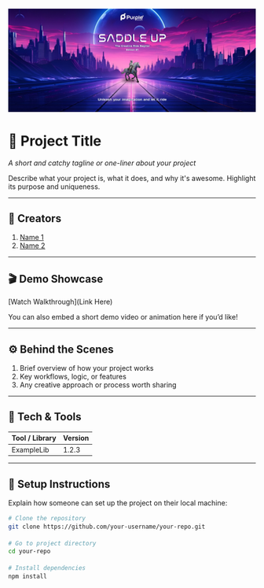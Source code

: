 <p align="center">
  <img src="saddle_1.jpeg" alt="Saddle Banner">
</p>


# 🚀 Project Title  
_A short and catchy tagline or one-liner about your project_

Describe what your project is, what it does, and why it's awesome. Highlight its purpose and uniqueness.

---

## 👥 Creators

1. [Name 1](https://github.com/The-Purple-Movement/saddle-up)  
2. [Name 2](https://github.com/The-Purple-Movement/saddle-up)

---

## 🎬 Demo Showcase

[Watch Walkthrough](Link Here)

You can also embed a short demo video or animation here if you’d like!

---

## ⚙️ Behind the Scenes

1. Brief overview of how your project works  
2. Key workflows, logic, or features  
3. Any creative approach or process worth sharing

---

## 🧰 Tech & Tools

| Tool / Library | Version |
|----------------|---------|
| ExampleLib     | 1.2.3   |

---

## 🔧 Setup Instructions

Explain how someone can set up the project on their local machine:

```bash
# Clone the repository
git clone https://github.com/your-username/your-repo.git

# Go to project directory
cd your-repo

# Install dependencies
npm install
